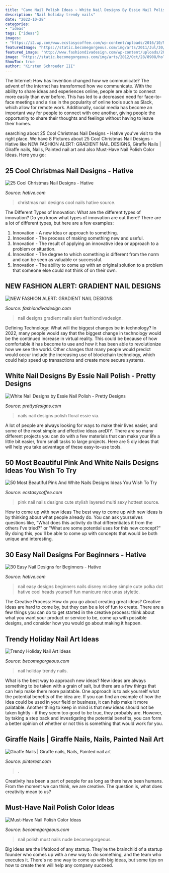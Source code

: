 ```yaml
---
title: "Camo Nail Polish Ideas ~ White Nail Designs By Essie Nail Polish"
description: "Nail holiday trendy nails"
date: "2022-10-28"
categories:
- "ideas"
tags: ["ideas"]
images:
- "https://i2.wp.com/www.ecstasycoffee.com/wp-content/uploads/2016/10/Multi-Layered-Nail-Design.jpg?resize=600%2C651&amp;ssl=1"
featuredImage: "https://static.becomegorgeous.com/img/arts/2011/Jul/30/5028/nude_nails.jpg"
featured_image: "http://www.fashiondivadesign.com/wp-content/uploads/2014/11/The-Living-Daylights-Gradient-Nails-3-copy.jpg"
image: "https://static.becomegorgeous.com/img/arts/2012/Oct/28/8908/holiday_season_nail_art__13.jpg"
ShowToc: true
author: "Kirsten Schroeder III"
---
```



The Internet: How has Invention changed how we communicate?
The advent of the internet has transformed how we communicate. With the ability to share ideas and experiences online, people are able to connect more easily than ever before. This has led to a decreased need for face-to-face meetings and a rise in the popularity of online tools such as Slack, which allow for remote work. Additionally, social media has become an important way for people to connect with one another, giving people the opportunity to share their thoughts and feelings without having to leave their homes.

	

		
searching about 25 Cool Christmas Nail Designs - Hative you've visit to the right place. We have 8 Pictures about 25 Cool Christmas Nail Designs - Hative like NEW FASHION ALERT: GRADIENT NAIL DESIGNS, Giraffe Nails | Giraffe nails, Nails, Painted nail art and also Must-Have Nail Polish Color Ideas. Here you go:
		
    
## 25 Cool Christmas Nail Designs - Hative

<img loading=lazy src="https://hative.com/wp-content/uploads/2014/11/christmas-nail-designs/23-cool-christmas-nail-designs.jpg" onerror="this.onerror=null;this.src='https://tse2.mm.bing.net/th?id=OIP.YwkPptte6xqRei9JY5AmXQHaIK&amp;pid=15.1';" alt="25 Cool Christmas Nail Designs - Hative">

_Source: hative.com_

>christmas nail designs cool nails hative source. 

	

The Different Types of Innovation: What are the different types of innovation?
Do you know what types of innovation are out there? There are a lot of different types, but here are a few examples: 
1. Innovation - A new idea or approach to something. 
2. Innovation - The process of making something new and useful. 
3. Innovation - The result of applying an innovative idea or approach to a problem or situation. 
4. Innovation - The degree to which something is different from the norm and can be seen as valuable or successful. 
5. Innovation - The ability to come up with an original solution to a problem that someone else could not think of on their own.

    
## NEW FASHION ALERT: GRADIENT NAIL DESIGNS

<img loading=lazy src="http://www.fashiondivadesign.com/wp-content/uploads/2014/11/The-Living-Daylights-Gradient-Nails-3-copy.jpg" onerror="this.onerror=null;this.src='https://tse1.mm.bing.net/th?id=OIP.QXMZ-L2JqADGMpZyUlz2ygHaLE&amp;pid=15.1';" alt="NEW FASHION ALERT: GRADIENT NAIL DESIGNS">

_Source: fashiondivadesign.com_

>nail designs gradient nails alert fashiondivadesign. 

	

Defining Technology: What will the biggest changes be in technology?
In 2022, many people would say that the biggest change in technology would be the continued increase in virtual reality. This could be because of how comfortable it has become to use and how it has been able to revolutionize how we see the world. Other changes that many people would predict would occur include the increasing use of blockchain technology, which could help speed up transactions and create more secure systems.

    
## White Nail Designs By Essie Nail Polish - Pretty Designs

<img loading=lazy src="http://www.prettydesigns.com/wp-content/uploads/2014/04/White-Nails-with-Floral-Print.jpg" onerror="this.onerror=null;this.src='https://tse1.mm.bing.net/th?id=OIP.p8iMRIvCxRMzP2KN8qhyyAHaJ3&amp;pid=15.1';" alt="White Nail Designs by Essie Nail Polish - Pretty Designs">

_Source: prettydesigns.com_

>nails nail designs polish floral essie via. 

	

A lot of people are always looking for ways to make their lives easier, and some of the most simple and effective ideas areDIY. There are so many different projects you can do with a few materials that can make your life a little bit easier, from small tasks to large projects. Here are 5 diy ideas that will help you take advantage of these easy-to-use tools.

    
## 50 Most Beautiful Pink And White Nails Designs Ideas You Wish To Try

<img loading=lazy src="https://i2.wp.com/www.ecstasycoffee.com/wp-content/uploads/2016/10/Multi-Layered-Nail-Design.jpg?resize=600%2C651&amp;ssl=1" onerror="this.onerror=null;this.src='https://tse4.mm.bing.net/th?id=OIP.b8o5YdTl3vM3wVkHnZMqDwHaIC&amp;pid=15.1';" alt="50 Most Beautiful Pink And White Nails Designs Ideas You Wish To Try">

_Source: ecstasycoffee.com_

>pink nail nails designs cute stylish layered multi sexy hottest source. 

	

How to come up with new ideas
The best way to come up with new ideas is by thinking about what people already do. You can ask yourselves questions like, "What does this activity do that differentiates it from the others I've tried?" or "What are some potential uses for this new concept?" By doing this, you'll be able to come up with concepts that would be both unique and interesting.

    
## 30 Easy Nail Designs For Beginners - Hative

<img loading=lazy src="https://hative.com/wp-content/uploads/2014/11/easy-nail-designs/14-easy-nail-designs-for-beginners.jpg" onerror="this.onerror=null;this.src='https://tse3.mm.bing.net/th?id=OIP.BXEyKYcs6zdx4CWZnkmKeQHaJ4&amp;pid=15.1';" alt="30 Easy Nail Designs for Beginners - Hative">

_Source: hative.com_

>nail easy designs beginners nails disney mickey simple cute polka dot hative cool heads yourself fun manicure nice unas styletic. 

	

The Creative Process: How do you go about creating great ideas?
Creative ideas are hard to come by, but they can be a lot of fun to create. There are a few things you can do to get started in the creative process: think about what you want your product or service to be, come up with possible designs, and consider how you would go about making it happen.

    
## Trendy Holiday Nail Art Ideas

<img loading=lazy src="https://static.becomegorgeous.com/img/arts/2012/Oct/28/8908/holiday_season_nail_art__13.jpg" onerror="this.onerror=null;this.src='https://tse3.mm.bing.net/th?id=OIP.tFt0QhRBfYgUoZeRytfgDAHaJ9&amp;pid=15.1';" alt="Trendy Holiday Nail Art Ideas">

_Source: becomegorgeous.com_

>nail holiday trendy nails. 

	

What is the best way to approach new ideas?
New ideas are always something to be taken with a grain of salt, but there are a few things that can help make them more palatable. One approach is to ask yourself what the potential benefits of the idea are. If you can find an example of how the idea could be used in your field or business, it can help make it more palatable. Another thing to keep in mind is that new ideas should not be taken lightly - if they seem too good to be true, they probably are. However, by taking a step back and investigating the potential benefits, you can form a better opinion of whether or not this is something that would work for you.

    
## Giraffe Nails | Giraffe Nails, Nails, Painted Nail Art

<img loading=lazy src="https://i.pinimg.com/736x/52/19/67/521967be130a55ee2acba782739cf8c2.jpg" onerror="this.onerror=null;this.src='https://tse4.mm.bing.net/th?id=OIP.lvDUPGSKbqLuJ076pa8PZAHaNK&amp;pid=15.1';" alt="Giraffe Nails | Giraffe nails, Nails, Painted nail art">

_Source: pinterest.com_

>. 

	

Creativity has been a part of people for as long as there have been humans. From the moment we can think, we are creative. The question is, what does creativity mean to us?

    
## Must-Have Nail Polish Color Ideas

<img loading=lazy src="https://static.becomegorgeous.com/img/arts/2011/Jul/30/5028/nude_nails.jpg" onerror="this.onerror=null;this.src='https://tse4.mm.bing.net/th?id=OIP.YoFvCOD66BK0La4EYPk2mgHaJ4&amp;pid=15.1';" alt="Must-Have Nail Polish Color Ideas">

_Source: becomegorgeous.com_

>nail polish must nails nude becomegorgeous. 

	

Big ideas are the lifeblood of any startup. They're the brainchild of a startup founder who comes up with a new way to do something, and the team who executes it. There's no one way to come up with big ideas, but some tips on how to create them will help any company succeed.

